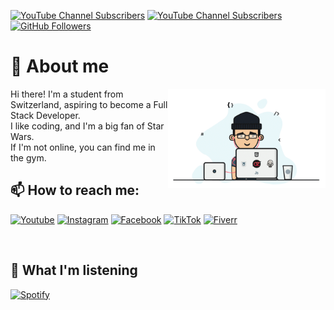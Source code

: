 [![YouTube Channel Subscribers][Youtube-Channel-Subscribers]][YouTube-url]
[![YouTube Channel Subscribers][Youtube-Channel-Views]][YouTube-url]
[![GitHub Followers][GitHub.com]][GitHub-url]

# 👋 About me
<img src="https://github.com/andreaaazo/andreaaazo/blob/main/coder.gif" align="right" width="50%"/>
<p>Hi there! I'm a student from Switzerland, aspiring to become a Full Stack Developer.<br>
I like coding, and I'm a big fan of Star Wars.<br>If I'm not online, you can find me in the gym.</p>  

## 📫 How to reach me:
[![Youtube][Youtube-shield]][Youtube-url]
[![Instagram][Instagram-shield]][Instagram-url]
[![Facebook][Facebook-shield]][Facebook-url]
[![TikTok][TikTok-shield]][TikTok-url]
[![Fiverr][Fiverr-shield]][Fiverr-url]

<br>

## 🎼 What I'm listening
[![Spotify](https://spotify-dynamic-player.vercel.app/api/spotify)](https://open.spotify.com/user/boxofdeath)


<!-- Markdown variables -->

<!-- Shields -->
[Fiverr-shield]: https://img.shields.io/badge/Hire-e41b39?style=for-the-badge&logo=fiverr&logoColor=f9f9fa&link=https://www.fiverr.com/boxofdeath
[TikTok-shield]: https://img.shields.io/badge/Follow-e41b39?style=for-the-badge&logo=tiktok&logoColor=f9f9fa&link=https://www.tiktok.com/@andreaaa.zo
[Facebook-shield]: https://img.shields.io/badge/Follow-e41b39?style=for-the-badge&logo=facebook&logoColor=f9f9fa&link=https://www.facebook.com/profile.php?id=100011160754263
[Instagram-shield]: https://img.shields.io/badge/Follow-e41b39?style=for-the-badge&logo=instagram&logoColor=f9f9fa&link=https://www.instagram.com/andreaaa.zo
[Youtube-shield]: https://img.shields.io/badge/-follow-e41b39?style=for-the-badge&logo=youtube&logoColor=f9f9fa&link=https://www.youtube.com/channel/UCAMPX_yvXMXMidga9hTYyAQ
[YouTube-Channel-Subscribers]: https://img.shields.io/youtube/channel/subscribers/UCAMPX_yvXMXMidga9hTYyAQ?style=for-the-badge&logo=youtube

<!-- URLS -->
[Fiverr-url]: https://www.fiverr.com/boxofdeath
[TikTok-url]: https://www.tiktok.com/@andreaaa.zo
[Facebook-url]: https://www.facebook.com/profile.php?id=100011160754263
[Instagram-url]: https://www.instagram.com/andreaaa.zo
[YouTube-url]: https://www.youtube.com/channel/UCAMPX_yvXMXMidga9hTYyAQ
[GitHub.com]: https://img.shields.io/github/followers/andreaaazo?style=for-the-badge&logo=github
[GitHub-url]: https://github.com/andreaaazo/
[YouTube-Channel-Views]: https://img.shields.io/youtube/channel/views/UCAMPX_yvXMXMidga9hTYyAQ?style=for-the-badge&logo=youtube&logoColor=f9f9fa&color=1d1b1b
